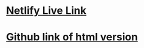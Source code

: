 # [Netlify Live Link](https://dan-luhn-algorithm.netlify.app/)

# [Github link of html version](https://github.com/dannguyen9219/w18d02_luhn-algorithm)
